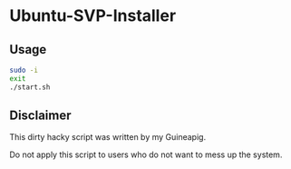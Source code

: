 # Ubuntu-SVP-Installer
## Usage
```bash
sudo -i
exit
./start.sh
```

## Disclaimer
This dirty hacky script was written by my Guineapig.

Do not apply this script to users who do not want to mess up the system.
